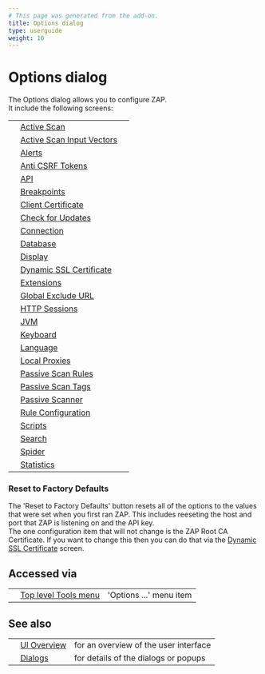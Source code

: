 ```yaml
---
# This page was generated from the add-on.
title: Options dialog
type: userguide
weight: 10
---
```


# Options dialog

The Options dialog allows you to configure ZAP.  
It include the following screens:

|   |                                                                           |   |
|---|---------------------------------------------------------------------------|---|
|   | [Active Scan](/docs/desktop/ui/dialogs/options/ascan/)                    |   |
|   | [Active Scan Input Vectors](/docs/desktop/ui/dialogs/options/ascaninput/) |   |
|   | [Alerts](/docs/desktop/ui/dialogs/options/alert/)                         |   |
|   | [Anti CSRF Tokens](/docs/desktop/ui/dialogs/options/anticsrf/)            |   |
|   | [API](/docs/desktop/ui/dialogs/options/api/)                              |   |
|   | [Breakpoints](/docs/desktop/ui/dialogs/options/breakpoints/)              |   |
|   | [Client Certificate](/docs/desktop/ui/dialogs/options/certificate/)       |   |
|   | [Check for Updates](/docs/desktop/ui/dialogs/options/checkforupdates/)    |   |
|   | [Connection](/docs/desktop/ui/dialogs/options/connection/)                |   |
|   | [Database](/docs/desktop/ui/dialogs/options/database/)                    |   |
|   | [Display](/docs/desktop/ui/dialogs/options/view/)                         |   |
|   | [Dynamic SSL Certificate](/docs/desktop/ui/dialogs/options/dynsslcert/)   |   |
|   | [Extensions](/docs/desktop/ui/dialogs/options/ext/)                       |   |
|   | [Global Exclude URL](/docs/desktop/ui/dialogs/options/globalexcludeurl/)  |   |
|   | [HTTP Sessions](/docs/desktop/ui/dialogs/options/httpsessions/)           |   |
|   | [JVM](/docs/desktop/ui/dialogs/options/jvm/)                              |   |
|   | [Keyboard](/docs/desktop/ui/dialogs/options/keyboard/)                    |   |
|   | [Language](/docs/desktop/ui/dialogs/options/language/)                    |   |
|   | [Local Proxies](/docs/desktop/ui/dialogs/options/localproxy/)             |   |
|   | [Passive Scan Rules](/docs/desktop/ui/dialogs/options/pscanrules/)        |   |
|   | [Passive Scan Tags](/docs/desktop/ui/dialogs/options/pscan/)              |   |
|   | [Passive Scanner](/docs/desktop/ui/dialogs/options/pscanner/)             |   |
|   | [Rule Configuration](/docs/desktop/ui/dialogs/options/ruleconfig/)        |   |
|   | [Scripts](/docs/desktop/ui/dialogs/options/script/)                       |   |
|   | [Search](/docs/desktop/ui/dialogs/options/search/)                        |   |
|   | [Spider](/docs/desktop/ui/dialogs/options/spider/)                        |   |
|   | [Statistics](/docs/desktop/ui/dialogs/options/stats/)                     |   |

### Reset to Factory Defaults

The 'Reset to Factory Defaults' button resets all of the options to the values that were set when you first ran ZAP. This includes reeseting the host and port that ZAP is listening on and the API key.  
The one configuration item that will not change is the ZAP Root CA Certificate. If you want to change this then you can do that via the [Dynamic SSL Certificate](/docs/desktop/ui/dialogs/options/dynsslcert/) screen.

## Accessed via

|   |                                                        |                         |
|---|--------------------------------------------------------|-------------------------|
|   | [Top level Tools menu](/docs/desktop/ui/tlmenu/tools/) | 'Options ...' menu item |

## See also

|   |                                      |                                       |
|---|--------------------------------------|---------------------------------------|
|   | [UI Overview](/docs/desktop/ui/)     | for an overview of the user interface |
|   | [Dialogs](/docs/desktop/ui/dialogs/) | for details of the dialogs or popups  |
